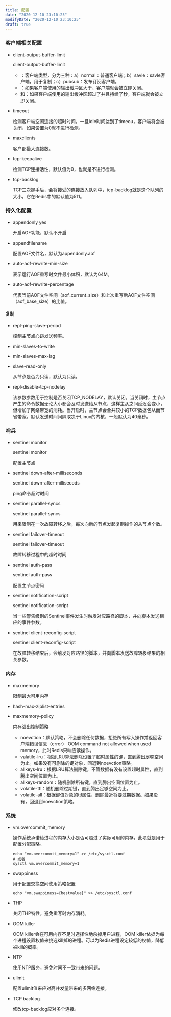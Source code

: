 ```yaml
---
title: 配置
date: "2020-12-10 23:10:25"
modifyDate: "2020-12-10 23:10:25"
draft: true
---
```

### 客户端相关配置

- client-output-buffer-limit

    client-output-buffer-limit <class> <hard limit> <soft limit> <soft seconds>

    - <class>：客户端类型，分为三种：a）normal：普通客户端；b）savle：savle客户端，用于复制；c）pubsub：发布订阅客户端。
    - <hard limit>：如果客户端使用的输出缓冲区大于<hard limit>，客户端就会被立即关闭。
    - <soft limit>和<soft seconds>：如果客户端使用的输出缓冲区超过了<soft limit>并且持续了<soft seconds>秒，客户端就会被立即关闭。

- timeout

    检测客户端空闲连接的超时时间，一旦idle时间达到了timeou，客户端将会被关闭，如果设置为0就不进行检测。

- maxclients

    客户都最大连接数。

- tcp-keepalive

    检测TCP连接活性，默认值为0，也就是不进行检测。

- tcp-backlog

    TCP三次握手后，会将接受的连接放入队列中，tcp-backlog就是这个队列的大小，它在Redis中的默认值为511。

### 持久化配置

- appendonly yes

    开启AOF功能，默认不开启

- appendfilename <filename>

    配置AOF文件名，默认为appendonly.aof

- auto-aof-rewrite-min-size

    表示运行AOF重写时文件最小体积，默认为64M。

- auto-aof-rewrite-percentage

    代表当前AOF文件空间（aof_current_size）和上次重写后AOF文件空间（aof_base_size）的比值。

#### 复制

- repl-ping-slave-period

    控制主节点心跳发送频率。

- min-slaves-to-write

- min-slaves-max-lag

- slave-read-only

    从节点是否为只读，默认为只读。
    
- repl-disable-tcp-nodelay

    该参数参数用于控制是否关闭TCP_NODELAY，默认关闭。当关闭时，主节点产生的命令数据无论大小都会及时发送给从节点，这样主从之间延迟会变小，但增加了网络带宽的消耗。当开启时，主节点会合并较小的TCP数据包从而节省带宽。默认发送时间间隔取决于Linux的内核，一般默认为40毫秒。

### 哨兵

- sentinel monitor

    sentinel monitor <master-name> <ip> <port> <qnorum>

    配置主节点

- sentinel down-after-milliseconds

    sentinel down-after-millisecods <master-name> <times>

    ping命令超时时间

- sentinel parallel-syncs

    sentinel parallel-syncs <master-name> <nums>

    用来限制在一次故障转移之后，每次向新的节点发起复制操作的从节点个数。

- sentinel failover-timeout

    sentinel failover-timeout <master-name> <times>

    故障转移过程中的超时时间

- sentinel auth-pass 

    sentinel auth-pass <master-name> <password>

    配置主节点密码

- sentinel notification-script

    sentinel notification-script <master-name> <script-path>

    当一些警告级别的Sentinel事件发生时触发对应路径的脚本，并向脚本发送相应的事件参数。

- sentinel client-reconfig-script

    sentinel client-reconfig-script <master-name> <script-path>

    在故障转移结束后，会触发对应路径的脚本，并向脚本发送故障转移结果的相关参数。

### 内存

- maxmemory

    限制最大可用内存

- hash-max-ziplist-entries

- maxmemory-policy

    内存溢出控制策略

    - noevction：默认策略，不会删除任何数据，拒绝所有写入操作并返回客户端错误信息（error） OOM command not allowed when used memory，此时Redis只响应读操作。
    - valatile-lru：根据LRU算法删除设置了超时属性的键，直到腾出足够空间为止。如果没有可删除的键对象，回退到noevction策略。
    - allkeys-lru：根据LRU算法删除键，不管数据有没有设置超时属性，直到腾出空间位置为止。
    - allkeys-random：随机删除所有键，直到腾出空间位置为止。
    - volatile-ttl：随机删除过期键，直到腾出足够空间为止。
    - volatile-all：根据键值对象的ttl属性，删除最近将要过期数据。如果没有，回退到noevction策略。

### 系统

- vm.overcommit_memory

    操作系统承诺给进程的内存大小是否可超过了实际可用的内存，此项就是用于配置分配策略。

    ```shell
    echo "vm.overcommit_memory=1" >> /etc/sysctl.conf
    # 或者
    sysctl vm.overcommit_memory=1
    ```

    

- swappiness

    用于配置交换空间使用策略配置

    ```shell
    echo "vm.swappiness={bestvalue}" >> /etc/sysctl.conf
    ```

- THP

    关闭THP特性，避免重写时内存消耗。

- OOM killer

    OOM killer会在可用内存不足时选择性地杀掉用户进程，OOM killer依据为每个进程设置权值来挑选kill掉的进程。可以为Redis进程设定较低的权值，降低被kill的概率。

- NTP

    使用NTP服务，避免时间不一致带来的问题。

- ulimit

    配置ulimit值来应对高并发量带来的多网络连接。

- TCP backlog

    修改tcp-backlog应对多个连接。
